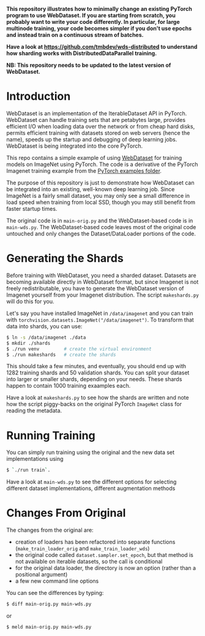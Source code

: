 **This repository illustrates how to minimally change an existing PyTorch program
to use WebDataset. If you are starting from scratch, you probably want to write your code
differently. In particular, for large multinode training, your code becomes simpler if
you don't use epochs and instead train on a continuous stream of batches.**

**Have a look at https://github.com/tmbdev/wds-distributed to understand how
sharding works with DistributedDataParallel training.**

**NB: This repository needs to be updated to the latest version of WebDataset.**

# Introduction

WebDataset is an implementation of the IterableDataset API in PyTorch.
WebDataset can handle training sets that are petabytes large, provides
efficient I/O when loading data over the network or from cheap hard
disks, permits efficient training with datasets stored on web servers
(hence the name), speeds up the startup and debugging of deep learning
jobs. WebDataset is being integrated into the core PyTorch.

This repo contains a simple example of using
[WebDataset](http://www.github.com/tmbdev/webdataset) for training
models on ImageNet using PyTorch.  The code is a derivative of
the PyTorch Imagenet training example from the [PyTorch examples
folder](https://github.com/pytorch/examples/tree/master/imagenet).

The purpose of this repository is just to demonstrate how WebDataset
can be integrated into an existing, well-known deep learning job.
Since ImageNet is a fairly small dataset, you may only see a small
difference in load speed when training from local SSD, though you may
still benefit from faster startup times.

The original code is in `main-orig.py` and the WebDataset-based code is in
`main-wds.py`. The WebDataset-based code leaves most of the original code
untouched and only changes the Dataset/DataLoader portions of the code.

# Generating the Shards

Before training with WebDataset, you need a sharded dataset. Datasets are becoming
available directly in WebDataset format, but since Imagenet is not freely
redistributable, you have to generate the WebDataset version of Imagenet yourself
from your Imagenet distribution. The script `makeshards.py` will do this for you.

Let's say you have installed ImageNet in `/data/imagenet` and you can
train with `torchvision.datasets.ImageNet("/data/imagenet")`. To transform
that data into shards, you can use:

```Bash
$ ln -s /data/imagenet ./data
$ mkdir ./shards
$ ./run venv         # create the virtual environment
$ ./run makeshards   # create the shards
```

This should take a few minutes, and eventually, you should end up with 1282
training shards and 50 validation shards. You can split your dataset into larger
or smaller shards, depending on your needs. These shards happen to contain
1000 training exaamples each.

Have a look at `makeshards.py` to see how the shards are written and note
how the script piggy-backs on the original PyTorch `ImageNet` class for
reading the metadata.

# Running Training

You can simply run training using the original and the new data set implementations
using

```Bash
$ `./run train`.
```

Have a look at `main-wds.py` to see the different options for selecting different
dataset implementations, different augmentation methods

# Changes From Original

The changes from the original are:

- creation of loaders has been refactored into separate functions
  (`make_train_loader_orig` and `make_train_loader_wds`)
- the original code called `dataset.sampler.set_epoch`, but that method
  is not available on iterable datasets, so the call is conditional
- for the original data loader, the directory is now an option (rather
  than a positional argument)
- a few new command line options

You can see the differences by typing:

```Bash
$ diff main-orig.py main-wds.py
```

or

```Bash
$ meld main-orig.py main-wds.py
```
